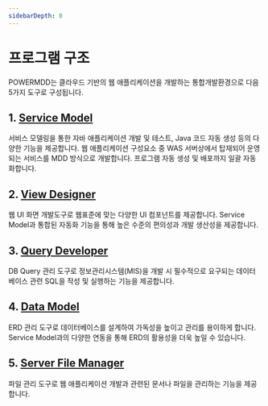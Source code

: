 ```yaml
---
sidebarDepth: 0
---
```

# 프로그램 구조

POWERMDD는 클라우드 기반의 웹 애플리케이션을 개발하는 통합개발환경으로 다음 5가지 도구로 구성됩니다.

## 1. [Service Model](/documentation/documentation/service-model)
서비스 모델링을 통한 자바 애플리케이션 개발 및 테스트, Java 코드 자동 생성 등의 다양한 기능을 제공합니다. 
웹 애플리케이션 구성요소 중 WAS 서버상에서 탑재되어 운영되는 서비스를 MDD 방식으로 개발합니다.
프로그램 자동 생성 및 배포까지 일괄 자동화합니다.

## 2. [View Designer](/documentation/documentation/view-designer)
웹 UI 화면 개발도구로 웹표준에 맞는 다양한 UI 컴포넌트를 제공합니다. 
Service Model과 통합된 자동화 기능을 통해 높은 수준의 편의성과 개발 생산성을 제공합니다.

## 3. [Query Developer](/documentation/documentation/query-developer)
DB Query 관리 도구로 정보관리시스템(MIS)을 개발 시 필수적으로 요구되는 데이터베이스 관련 SQL을 작성 및 실행하는 기능을 제공합니다.

## 4. [Data Model](/documentation/documentation/data-model)
ERD 관리 도구로 데이터베이스를 설계하여 가독성을 높이고 관리를 용이하게 합니다. Service Model과의 다양한 연동을 통해 ERD의 활용성을 더욱 높일 수 있습니다.

## 5. [Server File Manager](/documentation/documentation/server-file-manager)
파일 관리 도구로 웹 애플리케이션 개발과 관련된 문서나 파일을 관리하는 기능을 제공합니다.

<style type='text/css'>
  [class*="boxBorder"] { border: 1px solid #bbb; }
  [class="font20"] { font-size: 20px }
  [class*="font18"] { font-size: 18px }
  [class="boxB"] { background: #6a8bad3b;padding:10px;border-radius: 4px; }
  [class="spanBtn"] { border: 1px solid #bbb; border-radius: 4px;padding: 3px;background:white; color:dimgrey; }
  [class="spanBtnG"] { border: 1px solid #bbb; border-radius: 4px;padding: 3px;color:forestgreen; background:white;  }
  [class="spanEx"] { color: #00a4ff; }
  [class="fontB"] { color: rgb(106, 139, 173); font-size:18px }
</style>